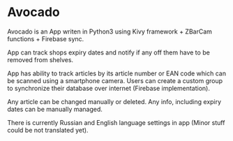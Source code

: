 # Avocado

Avocado is an App writen in Python3 using Kivy framework + ZBarCam functions + Firebase sync.

App can track shops expiry dates and notify if any off them have to be removed from shelves.

App has ability to track articles by its article number or EAN code which can be scanned using a smartphone camera.
Users can create a custom group to synchronize their database over internet (Firebase implementation).

Any article can be changed manually or deleted. Any info, including expiry dates can be manually managed.

There is currently Russian and English language settings in app (Minor stuff could be not translated yet).

